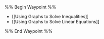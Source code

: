 %% Begin Waypoint %%
- [[Using Graphs to Solve Inequalities]]
- [[Using Graphs to Solve Linear Equations]]

%% End Waypoint %%



